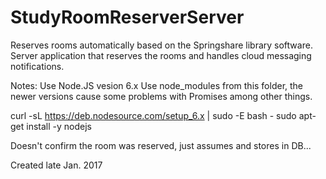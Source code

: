 ﻿# StudyRoomReserverServer

Reserves rooms automatically based on the Springshare library software. Server application that reserves the rooms and handles cloud messaging notifications.

Notes:
Use Node.JS vesion 6.x
Use node_modules from this folder, the newer versions cause some problems with Promises among other things.

curl -sL https://deb.nodesource.com/setup_6.x | sudo -E bash -
sudo apt-get install -y nodejs

Doesn't confirm the room was reserved, just assumes and stores in DB...

Created late Jan. 2017